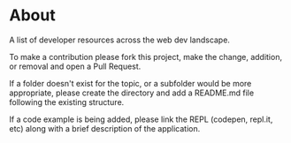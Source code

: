 # About

A list of developer resources across the web dev landscape.

To make a contribution please fork this project, make the change, addition, or
removal and open a Pull Request.

If a folder doesn't exist for the topic, or a subfolder would be more
appropriate, please create the directory and add a README.md file following the
existing structure.

If a code example is being added, please link the REPL (codepen, repl.it, etc)
along with a brief description of the application.
